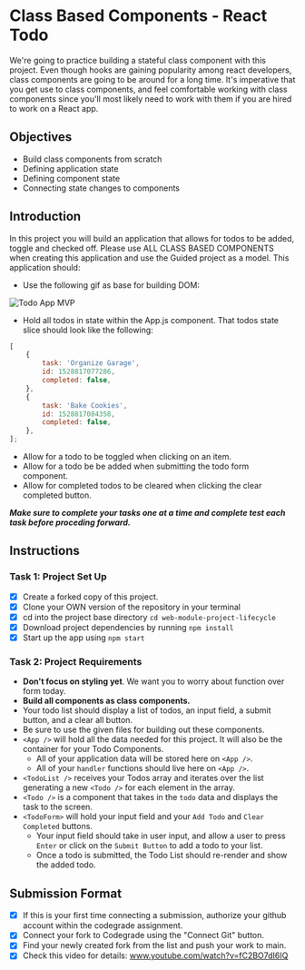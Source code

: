 # Class Based Components - React Todo

We're going to practice building a stateful class component with this project. Even though hooks are gaining popularity among react developers, class components are going to be around for a long time. It's imperative that you get use to class components, and feel comfortable working with class components since you'll most likely need to work with them if you are hired to work on a React app.

## Objectives

-   Build class components from scratch
-   Defining application state
-   Defining component state
-   Connecting state changes to components

## Introduction

In this project you will build an application that allows for todos to be added, toggle and checked off. Please use ALL CLASS BASED COMPONENTS when creating this application and use the Guided project as a model. This application should:

-   Use the following gif as base for building DOM:

![Todo App MVP](./todo.gif)

-   Hold all todos in state within the App.js component. That todos state slice should look like the following:

```js
[
	{
		task: 'Organize Garage',
		id: 1528817077286,
		completed: false,
	},
	{
		task: 'Bake Cookies',
		id: 1528817084358,
		completed: false,
	},
];
```

-   Allow for a todo to be toggled when clicking on an item.
-   Allow for a todo be be added when submitting the todo form component.
-   Allow for completed todos to be cleared when clicking the clear completed button.

**_Make sure to complete your tasks one at a time and complete test each task before proceding forward._**

## Instructions

### Task 1: Project Set Up

-   [x] Create a forked copy of this project.
-   [x] Clone your OWN version of the repository in your terminal
-   [x] cd into the project base directory `cd web-module-project-lifecycle`
-   [x] Download project dependencies by running `npm install`
-   [x] Start up the app using `npm start`

### Task 2: Project Requirements

-   **Don't focus on styling yet**. We want you to worry about function over form today.
-   **Build all components as class components.**
-   Your todo list should display a list of todos, an input field, a submit button, and a clear all button.
-   Be sure to use the given files for building out these components.
-   `<App />` will hold all the data needed for this project. It will also be the container for your Todo Components.
    -   All of your application data will be stored here on `<App />`.
    -   All of your `handler` functions should live here on `<App />`.
-   `<TodoList />` receives your Todos array and iterates over the list generating a new `<Todo />` for each element in the array.
-   `<Todo />` is a component that takes in the `todo` data and displays the task to the screen.
-   `<TodoForm>` will hold your input field and your `Add Todo` and `Clear Completed` buttons.
    -   Your input field should take in user input, and allow a user to press `Enter` or click on the `Submit Button` to add a todo to your list.
    -   Once a todo is submitted, the Todo List should re-render and show the added todo.

## Submission Format

-   [x] If this is your first time connecting a submission, authorize your github account within the codegrade assignment.
-   [x] Connect your fork to Codegrade using the "Connect Git" button.
-   [x] Find your newly created fork from the list and push your work to main.
-   [x] Check this video for details: www.youtube.com/watch?v=fC2BO7dI6IQ
